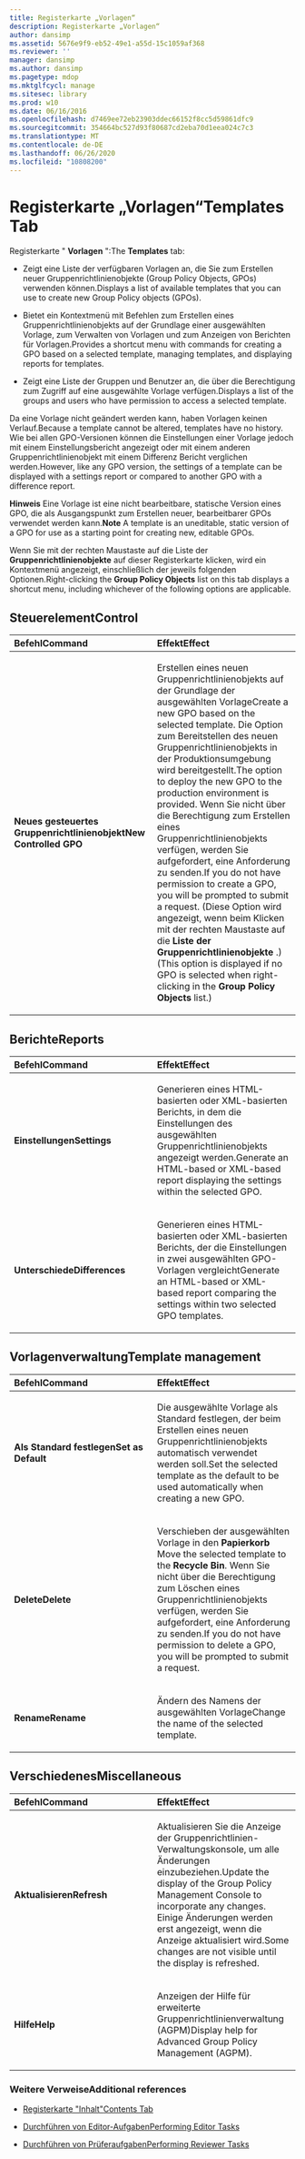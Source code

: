 ```yaml
---
title: Registerkarte „Vorlagen“
description: Registerkarte „Vorlagen“
author: dansimp
ms.assetid: 5676e9f9-eb52-49e1-a55d-15c1059af368
ms.reviewer: ''
manager: dansimp
ms.author: dansimp
ms.pagetype: mdop
ms.mktglfcycl: manage
ms.sitesec: library
ms.prod: w10
ms.date: 06/16/2016
ms.openlocfilehash: d7469ee72eb23903ddec66152f8cc5d59861dfc9
ms.sourcegitcommit: 354664bc527d93f80687cd2eba70d1eea024c7c3
ms.translationtype: MT
ms.contentlocale: de-DE
ms.lasthandoff: 06/26/2020
ms.locfileid: "10808200"
---
```

# <span data-ttu-id="ce706-103">Registerkarte „Vorlagen“</span><span class="sxs-lookup"><span data-stu-id="ce706-103">Templates Tab</span></span>


<span data-ttu-id="ce706-104">Registerkarte " **Vorlagen** ":</span><span class="sxs-lookup"><span data-stu-id="ce706-104">The **Templates** tab:</span></span>

-   <span data-ttu-id="ce706-105">Zeigt eine Liste der verfügbaren Vorlagen an, die Sie zum Erstellen neuer Gruppenrichtlinienobjekte (Group Policy Objects, GPOs) verwenden können.</span><span class="sxs-lookup"><span data-stu-id="ce706-105">Displays a list of available templates that you can use to create new Group Policy objects (GPOs).</span></span>

-   <span data-ttu-id="ce706-106">Bietet ein Kontextmenü mit Befehlen zum Erstellen eines Gruppenrichtlinienobjekts auf der Grundlage einer ausgewählten Vorlage, zum Verwalten von Vorlagen und zum Anzeigen von Berichten für Vorlagen.</span><span class="sxs-lookup"><span data-stu-id="ce706-106">Provides a shortcut menu with commands for creating a GPO based on a selected template, managing templates, and displaying reports for templates.</span></span>

-   <span data-ttu-id="ce706-107">Zeigt eine Liste der Gruppen und Benutzer an, die über die Berechtigung zum Zugriff auf eine ausgewählte Vorlage verfügen.</span><span class="sxs-lookup"><span data-stu-id="ce706-107">Displays a list of the groups and users who have permission to access a selected template.</span></span>

<span data-ttu-id="ce706-108">Da eine Vorlage nicht geändert werden kann, haben Vorlagen keinen Verlauf.</span><span class="sxs-lookup"><span data-stu-id="ce706-108">Because a template cannot be altered, templates have no history.</span></span> <span data-ttu-id="ce706-109">Wie bei allen GPO-Versionen können die Einstellungen einer Vorlage jedoch mit einem Einstellungsbericht angezeigt oder mit einem anderen Gruppenrichtlinienobjekt mit einem Differenz Bericht verglichen werden.</span><span class="sxs-lookup"><span data-stu-id="ce706-109">However, like any GPO version, the settings of a template can be displayed with a settings report or compared to another GPO with a difference report.</span></span>

<span data-ttu-id="ce706-110">**Hinweis**  Eine Vorlage ist eine nicht bearbeitbare, statische Version eines GPO, die als Ausgangspunkt zum Erstellen neuer, bearbeitbarer GPOs verwendet werden kann.</span><span class="sxs-lookup"><span data-stu-id="ce706-110">**Note** A template is an uneditable, static version of a GPO for use as a starting point for creating new, editable GPOs.</span></span>

 

<span data-ttu-id="ce706-111">Wenn Sie mit der rechten Maustaste auf die Liste der **Gruppenrichtlinienobjekte** auf dieser Registerkarte klicken, wird ein Kontextmenü angezeigt, einschließlich der jeweils folgenden Optionen.</span><span class="sxs-lookup"><span data-stu-id="ce706-111">Right-clicking the **Group Policy Objects** list on this tab displays a shortcut menu, including whichever of the following options are applicable.</span></span>

## <span data-ttu-id="ce706-112">Steuerelement</span><span class="sxs-lookup"><span data-stu-id="ce706-112">Control</span></span>


<table>
<colgroup>
<col width="50%" />
<col width="50%" />
</colgroup>
<thead>
<tr class="header">
<th align="left"><span data-ttu-id="ce706-113">Befehl</span><span class="sxs-lookup"><span data-stu-id="ce706-113">Command</span></span></th>
<th align="left"><span data-ttu-id="ce706-114">Effekt</span><span class="sxs-lookup"><span data-stu-id="ce706-114">Effect</span></span></th>
</tr>
</thead>
<tbody>
<tr class="odd">
<td align="left"><p><strong><span data-ttu-id="ce706-115">Neues gesteuertes Gruppenrichtlinienobjekt</span><span class="sxs-lookup"><span data-stu-id="ce706-115">New Controlled GPO</span></span></strong></p></td>
<td align="left"><p><span data-ttu-id="ce706-116">Erstellen eines neuen Gruppenrichtlinienobjekts auf der Grundlage der ausgewählten Vorlage</span><span class="sxs-lookup"><span data-stu-id="ce706-116">Create a new GPO based on the selected template.</span></span> <span data-ttu-id="ce706-117">Die Option zum Bereitstellen des neuen Gruppenrichtlinienobjekts in der Produktionsumgebung wird bereitgestellt.</span><span class="sxs-lookup"><span data-stu-id="ce706-117">The option to deploy the new GPO to the production environment is provided.</span></span> <span data-ttu-id="ce706-118">Wenn Sie nicht über die Berechtigung zum Erstellen eines Gruppenrichtlinienobjekts verfügen, werden Sie aufgefordert, eine Anforderung zu senden.</span><span class="sxs-lookup"><span data-stu-id="ce706-118">If you do not have permission to create a GPO, you will be prompted to submit a request.</span></span> <span data-ttu-id="ce706-119">(Diese Option wird angezeigt, wenn beim Klicken mit der rechten Maustaste auf die <strong> Liste der Gruppenrichtlinienobjekte </strong> .)</span><span class="sxs-lookup"><span data-stu-id="ce706-119">(This option is displayed if no GPO is selected when right-clicking in the <strong>Group Policy Objects</strong> list.)</span></span></p></td>
</tr>
</tbody>
</table>

 

## <span data-ttu-id="ce706-120">Berichte</span><span class="sxs-lookup"><span data-stu-id="ce706-120">Reports</span></span>


<table>
<colgroup>
<col width="50%" />
<col width="50%" />
</colgroup>
<thead>
<tr class="header">
<th align="left"><span data-ttu-id="ce706-121">Befehl</span><span class="sxs-lookup"><span data-stu-id="ce706-121">Command</span></span></th>
<th align="left"><span data-ttu-id="ce706-122">Effekt</span><span class="sxs-lookup"><span data-stu-id="ce706-122">Effect</span></span></th>
</tr>
</thead>
<tbody>
<tr class="odd">
<td align="left"><p><strong><span data-ttu-id="ce706-123">Einstellungen</span><span class="sxs-lookup"><span data-stu-id="ce706-123">Settings</span></span></strong></p></td>
<td align="left"><p><span data-ttu-id="ce706-124">Generieren eines HTML-basierten oder XML-basierten Berichts, in dem die Einstellungen des ausgewählten Gruppenrichtlinienobjekts angezeigt werden.</span><span class="sxs-lookup"><span data-stu-id="ce706-124">Generate an HTML-based or XML-based report displaying the settings within the selected GPO.</span></span></p></td>
</tr>
<tr class="even">
<td align="left"><p><strong><span data-ttu-id="ce706-125">Unterschiede</span><span class="sxs-lookup"><span data-stu-id="ce706-125">Differences</span></span></strong></p></td>
<td align="left"><p><span data-ttu-id="ce706-126">Generieren eines HTML-basierten oder XML-basierten Berichts, der die Einstellungen in zwei ausgewählten GPO-Vorlagen vergleicht</span><span class="sxs-lookup"><span data-stu-id="ce706-126">Generate an HTML-based or XML-based report comparing the settings within two selected GPO templates.</span></span></p></td>
</tr>
</tbody>
</table>

 

## <span data-ttu-id="ce706-127">Vorlagenverwaltung</span><span class="sxs-lookup"><span data-stu-id="ce706-127">Template management</span></span>


<table>
<colgroup>
<col width="50%" />
<col width="50%" />
</colgroup>
<thead>
<tr class="header">
<th align="left"><span data-ttu-id="ce706-128">Befehl</span><span class="sxs-lookup"><span data-stu-id="ce706-128">Command</span></span></th>
<th align="left"><span data-ttu-id="ce706-129">Effekt</span><span class="sxs-lookup"><span data-stu-id="ce706-129">Effect</span></span></th>
</tr>
</thead>
<tbody>
<tr class="odd">
<td align="left"><p><strong><span data-ttu-id="ce706-130">Als Standard festlegen</span><span class="sxs-lookup"><span data-stu-id="ce706-130">Set as Default</span></span></strong></p></td>
<td align="left"><p><span data-ttu-id="ce706-131">Die ausgewählte Vorlage als Standard festlegen, der beim Erstellen eines neuen Gruppenrichtlinienobjekts automatisch verwendet werden soll.</span><span class="sxs-lookup"><span data-stu-id="ce706-131">Set the selected template as the default to be used automatically when creating a new GPO.</span></span></p></td>
</tr>
<tr class="even">
<td align="left"><p><strong><span data-ttu-id="ce706-132">Delete</span><span class="sxs-lookup"><span data-stu-id="ce706-132">Delete</span></span></strong></p></td>
<td align="left"><p><span data-ttu-id="ce706-133">Verschieben der ausgewählten Vorlage in den <strong> Papierkorb </strong></span><span class="sxs-lookup"><span data-stu-id="ce706-133">Move the selected template to the <strong>Recycle Bin</strong>.</span></span> <span data-ttu-id="ce706-134">Wenn Sie nicht über die Berechtigung zum Löschen eines Gruppenrichtlinienobjekts verfügen, werden Sie aufgefordert, eine Anforderung zu senden.</span><span class="sxs-lookup"><span data-stu-id="ce706-134">If you do not have permission to delete a GPO, you will be prompted to submit a request.</span></span></p></td>
</tr>
<tr class="odd">
<td align="left"><p><strong><span data-ttu-id="ce706-135">Rename</span><span class="sxs-lookup"><span data-stu-id="ce706-135">Rename</span></span></strong></p></td>
<td align="left"><p><span data-ttu-id="ce706-136">Ändern des Namens der ausgewählten Vorlage</span><span class="sxs-lookup"><span data-stu-id="ce706-136">Change the name of the selected template.</span></span></p></td>
</tr>
</tbody>
</table>

 

## <span data-ttu-id="ce706-137">Verschiedenes</span><span class="sxs-lookup"><span data-stu-id="ce706-137">Miscellaneous</span></span>


<table>
<colgroup>
<col width="50%" />
<col width="50%" />
</colgroup>
<thead>
<tr class="header">
<th align="left"><span data-ttu-id="ce706-138">Befehl</span><span class="sxs-lookup"><span data-stu-id="ce706-138">Command</span></span></th>
<th align="left"><span data-ttu-id="ce706-139">Effekt</span><span class="sxs-lookup"><span data-stu-id="ce706-139">Effect</span></span></th>
</tr>
</thead>
<tbody>
<tr class="odd">
<td align="left"><p><strong><span data-ttu-id="ce706-140">Aktualisieren</span><span class="sxs-lookup"><span data-stu-id="ce706-140">Refresh</span></span></strong></p></td>
<td align="left"><p><span data-ttu-id="ce706-141">Aktualisieren Sie die Anzeige der Gruppenrichtlinien-Verwaltungskonsole, um alle Änderungen einzubeziehen.</span><span class="sxs-lookup"><span data-stu-id="ce706-141">Update the display of the Group Policy Management Console to incorporate any changes.</span></span> <span data-ttu-id="ce706-142">Einige Änderungen werden erst angezeigt, wenn die Anzeige aktualisiert wird.</span><span class="sxs-lookup"><span data-stu-id="ce706-142">Some changes are not visible until the display is refreshed.</span></span></p></td>
</tr>
<tr class="even">
<td align="left"><p><strong><span data-ttu-id="ce706-143">Hilfe</span><span class="sxs-lookup"><span data-stu-id="ce706-143">Help</span></span></strong></p></td>
<td align="left"><p><span data-ttu-id="ce706-144">Anzeigen der Hilfe für erweiterte Gruppenrichtlinienverwaltung (AGPM)</span><span class="sxs-lookup"><span data-stu-id="ce706-144">Display help for Advanced Group Policy Management (AGPM).</span></span></p></td>
</tr>
</tbody>
</table>

 

### <span data-ttu-id="ce706-145">Weitere Verweise</span><span class="sxs-lookup"><span data-stu-id="ce706-145">Additional references</span></span>

-   [<span data-ttu-id="ce706-146">Registerkarte "Inhalt"</span><span class="sxs-lookup"><span data-stu-id="ce706-146">Contents Tab</span></span>](contents-tab.md)

-   [<span data-ttu-id="ce706-147">Durchführen von Editor-Aufgaben</span><span class="sxs-lookup"><span data-stu-id="ce706-147">Performing Editor Tasks</span></span>](performing-editor-tasks.md)

-   [<span data-ttu-id="ce706-148">Durchführen von Prüferaufgaben</span><span class="sxs-lookup"><span data-stu-id="ce706-148">Performing Reviewer Tasks</span></span>](performing-reviewer-tasks.md)

 

 






